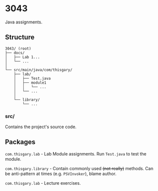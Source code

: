 # 3043

Java assignments.

## Structure

```
3043/ (root)
├── docs/
│   ├── Lab 1...
│   └── ...
│
└── src/main/java/com/thisgary/ 
    ├── lab/
    │   ├── Test.java
    │   ├── module1
    │   │   └── ...
    │   └── ...
    │
    └── library/
        └── ...
```

### src/

Contains the project's source code.

## Packages

`com.thisgary.lab` - 
Lab Module assignments. 
Run `Test.java` to test the module.

`com.thisgary.library` - 
Contain commonly used ~~(not really)~~ methods. 
Can be anti-pattern at times (e.g. `PSVInvoker`), 
blame author.

`com.thisgary.lab` -
Lecture exercises.
